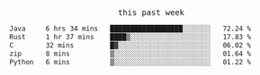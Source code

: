 

<p align="center"><samp>this past week</samp></p>
<!--START_SECTION:waka-->

```txt
Java     6 hrs 34 mins   ██████████████████░░░░░░░   72.24 %
Rust     1 hr 37 mins    ████▒░░░░░░░░░░░░░░░░░░░░   17.83 %
C        32 mins         █▓░░░░░░░░░░░░░░░░░░░░░░░   06.02 %
zip      8 mins          ▒░░░░░░░░░░░░░░░░░░░░░░░░   01.64 %
Python   6 mins          ▒░░░░░░░░░░░░░░░░░░░░░░░░   01.22 %
```

<!--END_SECTION:waka-->


